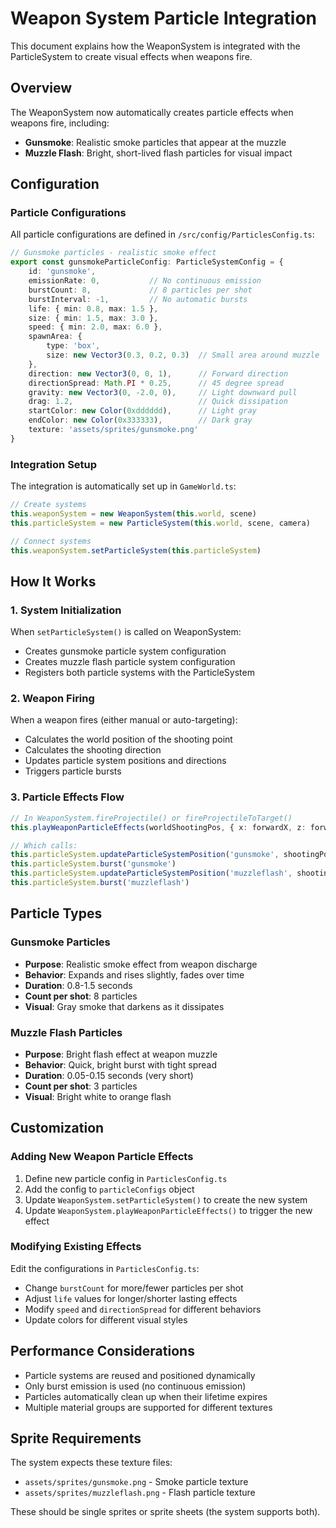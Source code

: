 # Weapon System Particle Integration

This document explains how the WeaponSystem is integrated with the ParticleSystem to create visual effects when weapons fire.

## Overview

The WeaponSystem now automatically creates particle effects when weapons fire, including:
- **Gunsmoke**: Realistic smoke particles that appear at the muzzle
- **Muzzle Flash**: Bright, short-lived flash particles for visual impact

## Configuration

### Particle Configurations
All particle configurations are defined in `/src/config/ParticlesConfig.ts`:

```typescript
// Gunsmoke particles - realistic smoke effect
export const gunsmokeParticleConfig: ParticleSystemConfig = {
    id: 'gunsmoke',
    emissionRate: 0,           // No continuous emission
    burstCount: 8,             // 8 particles per shot
    burstInterval: -1,         // No automatic bursts
    life: { min: 0.8, max: 1.5 },
    size: { min: 1.5, max: 3.0 },
    speed: { min: 2.0, max: 6.0 },
    spawnArea: {
        type: 'box',
        size: new Vector3(0.3, 0.2, 0.3)  // Small area around muzzle
    },
    direction: new Vector3(0, 0, 1),      // Forward direction
    directionSpread: Math.PI * 0.25,      // 45 degree spread
    gravity: new Vector3(0, -2.0, 0),     // Light downward pull
    drag: 1.2,                            // Quick dissipation
    startColor: new Color(0xdddddd),      // Light gray
    endColor: new Color(0x333333),        // Dark gray
    texture: 'assets/sprites/gunsmoke.png'
}
```

### Integration Setup
The integration is automatically set up in `GameWorld.ts`:

```typescript
// Create systems
this.weaponSystem = new WeaponSystem(this.world, scene)
this.particleSystem = new ParticleSystem(this.world, scene, camera)

// Connect systems
this.weaponSystem.setParticleSystem(this.particleSystem)
```

## How It Works

### 1. System Initialization
When `setParticleSystem()` is called on WeaponSystem:
- Creates gunsmoke particle system configuration
- Creates muzzle flash particle system configuration
- Registers both particle systems with the ParticleSystem

### 2. Weapon Firing
When a weapon fires (either manual or auto-targeting):
- Calculates the world position of the shooting point
- Calculates the shooting direction
- Updates particle system positions and directions
- Triggers particle bursts

### 3. Particle Effects Flow
```typescript
// In WeaponSystem.fireProjectile() or fireProjectileToTarget()
this.playWeaponParticleEffects(worldShootingPos, { x: forwardX, z: forwardZ })

// Which calls:
this.particleSystem.updateParticleSystemPosition('gunsmoke', shootingPosition, shootingDirection)
this.particleSystem.burst('gunsmoke')
this.particleSystem.updateParticleSystemPosition('muzzleflash', shootingPosition, shootingDirection)  
this.particleSystem.burst('muzzleflash')
```

## Particle Types

### Gunsmoke Particles
- **Purpose**: Realistic smoke effect from weapon discharge
- **Behavior**: Expands and rises slightly, fades over time
- **Duration**: 0.8-1.5 seconds
- **Count per shot**: 8 particles
- **Visual**: Gray smoke that darkens as it dissipates

### Muzzle Flash Particles  
- **Purpose**: Bright flash effect at weapon muzzle
- **Behavior**: Quick, bright burst with tight spread
- **Duration**: 0.05-0.15 seconds (very short)
- **Count per shot**: 3 particles
- **Visual**: Bright white to orange flash

## Customization

### Adding New Weapon Particle Effects
1. Define new particle config in `ParticlesConfig.ts`
2. Add the config to `particleConfigs` object
3. Update `WeaponSystem.setParticleSystem()` to create the new system
4. Update `WeaponSystem.playWeaponParticleEffects()` to trigger the new effect

### Modifying Existing Effects
Edit the configurations in `ParticlesConfig.ts`:
- Change `burstCount` for more/fewer particles per shot
- Adjust `life` values for longer/shorter lasting effects
- Modify `speed` and `directionSpread` for different behaviors
- Update colors for different visual styles

## Performance Considerations

- Particle systems are reused and positioned dynamically
- Only burst emission is used (no continuous emission)
- Particles automatically clean up when their lifetime expires
- Multiple material groups are supported for different textures

## Sprite Requirements

The system expects these texture files:
- `assets/sprites/gunsmoke.png` - Smoke particle texture
- `assets/sprites/muzzleflash.png` - Flash particle texture

These should be single sprites or sprite sheets (the system supports both).